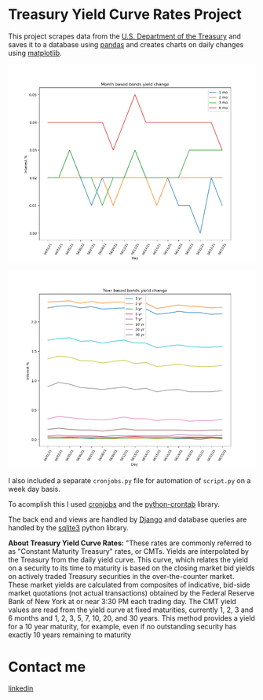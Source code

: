 # Treasury Yield Curve Rates Project

This project scrapes data from the [U.S. Department of the Treasury](https://www.treasury.gov/resource-center/data-chart-center/interest-rates/Pages/TextView.aspx?data=yield)
and saves it to a database using [pandas](https://pandas.pydata.org) and creates charts on daily changes using [matplotlib](https://matplotlib.org/).

![monthly_yields](charts/monthly_yields.png)

![yearly_yields](charts/yearly_yields.png)

I also included a separate `cronjobs.py` file for automation of `script.py` on a week day basis.

To acomplish this I used [cronjobs](https://ostechnix.com/a-beginners-guide-to-cron-jobs/) and the [python-crontab](https://pypi.org/project/python-crontab/) library.

The back end and views are handled by [Django](https://www.djangoproject.com/) and database queries are handled by the [sqlite3](https://www.sqlite.org/index.html) python library.

**About Treasury Yield Curve Rates:** "These rates are commonly referred to as "Constant Maturity Treasury" rates, or CMTs. Yields are interpolated by the Treasury from the daily yield curve. This curve, which relates the yield on a security to its time to maturity is based on the closing market bid yields on actively traded Treasury securities in the over-the-counter market. These market yields are calculated from composites of indicative, bid-side market quotations (not actual transactions) obtained by the Federal Reserve Bank of New York at or near 3:30 PM each trading day. The CMT yield values are read from the yield curve at fixed maturities, currently 1, 2, 3 and 6 months and 1, 2, 3, 5, 7, 10, 20, and 30 years. This method provides a yield for a 10 year maturity, for example, even if no outstanding security has exactly 10 years remaining to maturity

# Contact me
[linkedin](https://www.linkedin.com/in/bryantnovas/)